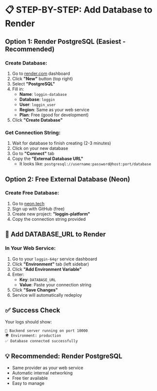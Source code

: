 # 📋 STEP-BY-STEP: Add Database to Render

## Option 1: Render PostgreSQL (Easiest - Recommended)

### Create Database:
1. Go to [render.com](https://render.com) dashboard
2. Click **"New"** button (top right)
3. Select **"PostgreSQL"** 
4. Fill in:
   - **Name**: `loggin-database`
   - **Database**: `loggin`
   - **User**: `loggin_user`
   - **Region**: Same as your web service
   - **Plan**: Free (good for development)
5. Click **"Create Database"**

### Get Connection String:
1. Wait for database to finish creating (2-3 minutes)
2. Click on your new database
3. Go to **"Connect"** tab
4. Copy the **"External Database URL"**
   - It looks like: `postgresql://username:password@host:port/database`

## Option 2: Free External Database (Neon)

### Create Free Database:
1. Go to [neon.tech](https://neon.tech)
2. Sign up with GitHub (free)
3. Create new project: **"loggin-platform"**
4. Copy the connection string provided

## 🔧 Add DATABASE_URL to Render

### In Your Web Service:
1. Go to your `loggin-64qr` service dashboard
2. Click **"Environment"** tab (left sidebar)
3. Click **"Add Environment Variable"**
4. Enter:
   - **Key**: `DATABASE_URL`
   - **Value**: Paste your connection string
5. Click **"Save Changes"**
6. Service will automatically redeploy

## ✅ Success Check
Your logs should show:
```
🚀 Backend server running on port 10000
🌍 Environment: production
✅ Database connected successfully
```

## 💡 Recommended: Render PostgreSQL
- Same provider as your web service
- Automatic internal networking
- Free tier available
- Easy to manage